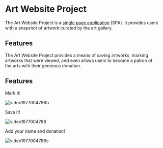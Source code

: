 # Art Website Project

The Art Website Project is a [single page application](https://en.wikipedia.org/wiki/Single-page_application) (SPA). It provides users with a snapshot of artwork curated by the art gallery.

## Features
The Art Website Project provides a means of saving artworks, marking artworks that were viewed, and even allows users to become a patron of the arts with their generous donation.

## Features

Mark it!

![video1977004786b](https://user-images.githubusercontent.com/107729497/197134464-e19ee5a7-4e7c-43f6-a615-32f23cd4becd.gif)

Save it!

![video1977004786](https://user-images.githubusercontent.com/107729497/197133280-977d0201-18db-41e0-8185-9fc288efbaad.gif)

Add your name and donation!

![video1977004786c](https://user-images.githubusercontent.com/107729497/197135150-0baafd0d-3ac3-4f2b-8311-c98c87c21263.gif)

